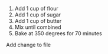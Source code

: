1. Add 1 cup of flour
2. Add 1 cup of sugar
3. Add 1 cup of butter
4. Mix until combined
5. Bake at 350 degrees for 70 minutes

Add change to file 


